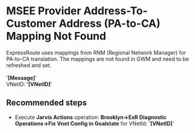 <properties 
    pageTitle="MSEE Provider Address-To-Customer Address (PA-to-CA) Mapping Not Found"
    description="MSEE Provider Address-To-Customer Address (PA-to-CA) Mapping Not Found"
    infoBubbleText="MSEE Provider Address-To-Customer Address (PA-to-CA) Mapping Not Found.  See details on right."
    service="microsoft.network"
    resource="ExpressRoute"
    authors="jaredro"
    displayOrder=""
    articleId="ExRRnmBrooklynConsistencyMseeCaPaMappingNotFoundInsight"
    diagnosticScenario="ExRRnmBrooklynConsistencyMseeCaPaMappingNotFoundInsight"
    selfHelpType="diagnostics"
    supportTopicIds="32586802, 32586803, 32586804, 32586805, 32539949, 32539950, 32539954, 32539963"
    resourceTags="windows"
    productPesIds="15480"
    cloudEnvironments="public"
 />
# MSEE Provider Address-To-Customer Address (PA-to-CA) Mapping Not Found
ExpressRoute uses mappings from RNM (Regional Network Manager) for PA-to-CA translation. The mappings are not found in GWM and need to be refreshed and set. <br><br>
'**<!--$Message-->[Message]<!--/$Message-->**' <br>
VNetID: '**<!--$VNetID-->[VNetID]<!--/$VNetID-->**'  <br>
## **Recommended steps**
+ Execute **Jarvis Actions** operation: **Brooklyn->ExR Diagnostic Operations->Fix Vnet Config in Goalstate** for VNetId: '**<!--$VNetID-->[VNetID]<!--/$VNetID-->**'